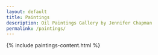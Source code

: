 ```yaml
---
layout: default
title: Paintings
description: Oil Paintings Gallery by Jennifer Chapman
permalink: /paintings/
---
```


{% include paintings-content.html %} 